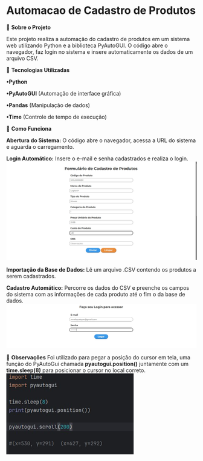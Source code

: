 # Automacao de Cadastro de Produtos

📌 **Sobre o Projeto**

Este projeto realiza a automação do cadastro de produtos em um sistema web utilizando Python e a biblioteca PyAutoGUI. O código abre o navegador, faz login no sistema e insere automaticamente os dados de um arquivo CSV.


🚀 **Tecnologias Utilizadas**

**•Python**

**•PyAutoGUI** (Automação de interface gráfica)

**•Pandas** (Manipulação de dados)

**•Time** (Controle de tempo de execução)


🔧 **Como Funciona**

**Abertura do Sistema:** O código abre o navegador, acessa a URL do sistema e aguarda o carregamento.

**Login Automático:** Insere o e-mail e senha cadastrados e realiza o login.
![Login fictício (Não incluso no projeto)](https://github.com/ArthurCSFigueiredo/Automa-o-de-Tarefas-RPA-/blob/main/Automa%C3%A7%C3%A3o%20de%20Tarefas%20(RPA)/imagens/pj_rpa.jpg)


**Importação da Base de Dados:** Lê um arquivo .CSV contendo os produtos a serem cadastrados.

**Cadastro Automático:** Percorre os dados do CSV e preenche os campos do sistema com as informações de cada produto até o fim o da base de dados.
![Tela de cadastramento (Não inclusa)](https://github.com/ArthurCSFigueiredo/Automa-o-de-Tarefas-RPA-/blob/main/Automa%C3%A7%C3%A3o%20de%20Tarefas%20(RPA)/imagens/pj_rpa2.jpg)

📢 **Observações**
Foi utilizado para pegar a posição do cursor em tela, uma função do PyAutoGui chamada **pyautogui.position()** juntamente com um **time.sleep(8)** para posicionar o cursor no local correto.
<br>
![Código para pegar posição](https://github.com/ArthurCSFigueiredo/Automa-o-de-Tarefas-RPA-/blob/main/Automa%C3%A7%C3%A3o%20de%20Tarefas%20(RPA)/imagens/pj_rpa3.jpg)
